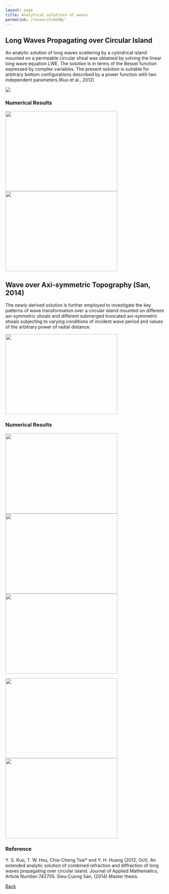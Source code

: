 ```yaml
---
layout: page
title: Analytical solutions of waves
permalink: /research/ASOW/
---
```

## Long Waves Propagating over Circular Island

An analytic solution of long waves scattering by a cylindrical island mounted on a permeable circular shoal was obtained by solving the linear long wave equation LWE. 
The solution is in terms of the Bessel function expressed by complex variables. The present solution is suitable for arbitrary bottom configurations described by a power function with two independent parameters.(Kuo et al., 2012)

<img src="https://raw.githubusercontent.com/FiniteTsai/FiniteTsai.github.io/master/images/research/Analytical solutions of waves/AS1.png" >

### Numerical Results

<img src="https://raw.githubusercontent.com/FiniteTsai/FiniteTsai.github.io/master/images/research/Analytical solutions of waves/AS2.png" width ="350" height="250" ><img src="https://raw.githubusercontent.com/FiniteTsai/FiniteTsai.github.io/master/images/research/Analytical solutions of waves/AS3.png" width ="350" height="250">

## Wave over Axi-symmetric Topography (San, 2014)

The newly derived solution is further employed to investigate the key patterns of wave transformation over a circular island mounted on different axi-symmetric shoals and different submerged truncated axi-symmetric shoals subjecting to varying conditions of incident wave period and values of the arbitrary power of radial distance.

<img src="https://raw.githubusercontent.com/FiniteTsai/FiniteTsai.github.io/master/images/research/Analytical solutions of waves/AS4.png" width ="350" height="250">

### Numerical Results

<img src="https://raw.githubusercontent.com/FiniteTsai/FiniteTsai.github.io/master/images/research/Analytical solutions of waves/AS8.png" width ="350" height="250"><img src="" width ="350" height="250"><img src="https://raw.githubusercontent.com/FiniteTsai/FiniteTsai.github.io/master/images/research/Analytical solutions of waves/AS7.png" width ="350" height="250">

<img src="https://raw.githubusercontent.com/FiniteTsai/FiniteTsai.github.io/master/images/research/Analytical solutions of waves/AS5.png" width ="350" height="250"><img src="https://raw.githubusercontent.com/FiniteTsai/FiniteTsai.github.io/master/images/research/Analytical solutions of waves/AS6.png" width ="350" height="250">

### Reference

Y. S. Kuo, T. W. Hsu, Chia-Cheng Tsai* and Y. H. Huang (2012, Oct). An extended analytic solution of combined refraction and diffraction of long waves propagating over circular island. Journal of Applied Mathematics, Article Number:742705.
Sieu-Cuong San, (2014) Master thesis.

[Back](https://finitetsai.github.io/research)
